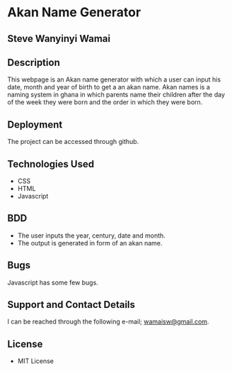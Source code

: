 # Akan Name Generator

## Steve Wanyinyi Wamai

## Description
This webpage is an Akan name generator with which a user can input his date, month and
year of birth to get a an akan name. Akan names is a naming system in ghana in which parents name their
children after the day of the week they were born and the order in which they were born.

## Deployment

The project can be accessed through github.

##  Technologies Used
 
 - CSS
 - HTML
 - Javascript
##  BDD
- The user inputs the year, century, date and month.
- The output is generated in form of an akan name.

 ## Bugs

 Javascript has some few bugs.

 ## Support and Contact Details

 I can be reached through the following e-mail; wamaisw@gmail.com.

 ## License
 - MIT License
